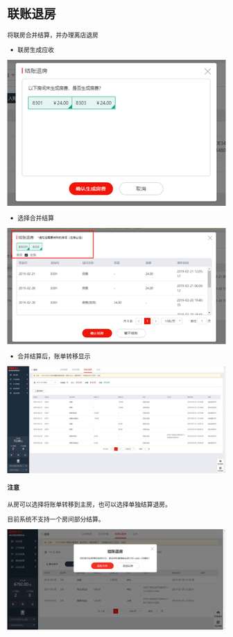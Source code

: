 # 联账退房

将联房合并结算，并办理离店退房

* 联房生成应收

![](../../../.gitbook/assets/image%20%2868%29.png)

* 选择合并结算

![](../../../.gitbook/assets/image%20%28557%29.png)

* 合并结算后，账单转移显示

![](../../../.gitbook/assets/image%20%2825%29.png)

#### 注意

从房可以选择将账单转移到主房，也可以选择单独结算退房。

目前系统不支持一个房间部分结算。

![](../../../.gitbook/assets/image%20%2893%29.png)



